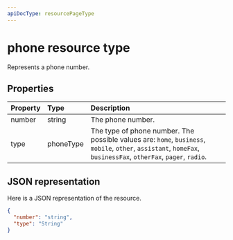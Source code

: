 ```yaml
---
apiDocType: resourcePageType
---
```

# phone resource type

Represents a phone number.


## Properties
| Property	   | Type	|Description|
|:---------------|:--------|:----------|
|number|string|The phone number.|
|type|phoneType|The type of phone number. The possible values are: `home`, `business`, `mobile`, `other`, `assistant`, `homeFax`, `businessFax`, `otherFax`, `pager`, `radio`.|

## JSON representation

Here is a JSON representation of the resource.

<!-- {
  "blockType": "resource",
  "optionalProperties": [

  ],
  "@odata.type": "microsoft.graph.phone"
}-->

```json
{
  "number": "string",
  "type": "String"
}

```

<!-- uuid: 8fcb5dbc-d5aa-4681-8e31-b001d5168d79
2015-10-25 14:57:30 UTC -->
<!-- {
  "type": "#page.annotation",
  "description": "phone resource",
  "keywords": "",
  "section": "documentation",
  "tocPath": ""
}-->

